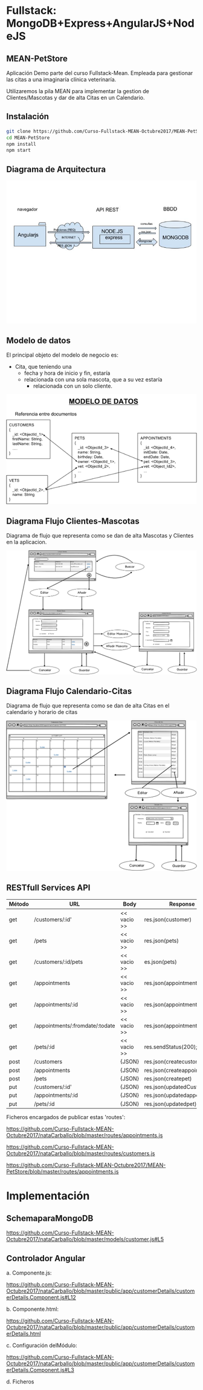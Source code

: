 

# Fullstack: MongoDB+Express+AngularJS+NodeJS

## MEAN-PetStore

Aplicación Demo parte del curso Fullstack-Mean. Empleada para gestionar las citas a una imaginaría clínica veterinaría.

Utilizaremos la pila MEAN para implementar la gestion de Clientes/Mascotas y dar de alta Citas en un Calendario.

## Instalación

```bash
git clone https://github.com/Curso-Fullstack-MEAN-Octubre2017/MEAN-PetStore.git
cd MEAN-PetStore
npm install
npm start

```

## Diagrama de Arquitectura 

![Arquitectura Mean](https://github.com/Curso-Fullstack-MEAN-Octubre2017/nataCarballo/blob/master/public/image/image1.jpg)
## Modelo de datos

El principal objeto del modelo de negocio es:

- Cita, que teniendo una 
	-  fecha y hora de inicio y fin, estaría 
	-  relacionada con una sola mascota, que a su vez estaría 
		-  relacionada con un solo cliente.
    
![Modelo de Datos](https://raw.githubusercontent.com/Curso-Fullstack-MEAN-Octubre2017/MEAN-PetStore/master/public/images/modelo-datos.png)


## Diagrama Flujo Clientes-Mascotas

Diagrama de flujo que representa como se dan de alta Mascotas y Clientes en la aplicacion.

![Diagrama Flujo Clientes-Mascotas.png](https://raw.githubusercontent.com/Curso-Fullstack-MEAN-Octubre2017/MEAN-PetStore/master/public/images/Diagrama_Flujo_Clientes-Mascotas.png)


## Diagrama Flujo Calendario-Citas

Diagrama de flujo que representa como se dan de alta Citas en el calendario y horario de citas

![Diagrama Flujo Calendario-Citas.png](https://raw.githubusercontent.com/Curso-Fullstack-MEAN-Octubre2017/MEAN-PetStore/master/public/images/Diagrama_Flujo_Calendario-Citas.png)


## RESTfull Services API

| Método | URL | Body | Response |
|---|---|---|---|
| get | /customers/:id' | << vacio >> | res.json(customer) |
| get | /pets | << vacio >> | res.json(pets) |
| get | /customers/:id/pets | << vacio >> | es.json(pets) |
| get | /appointments | << vacio >> | res.json(appointments) |
| get | /appointments/:id | << vacio >> | res.json(appointments) |
| get | /appointments/:fromdate/:todate | << vacio >> | res.json(appointments) |
| get | /pets/:id | << vacio >> | res.sendStatus(200); |
| post | /customers | {JSON} | res.json(createcustomers); |
| post | /appointments | {JSON} | res.json(createappointment) |
| post | /pets | {JSON} | res.json(createpet) |
| put | /customers/:id' | {JSON} | res.json(updatedCustomer); |
| put | /appointments/:id | {JSON} | res.json(updatedappointment) |
| put | /pets/:id | {JSON} | res.json(updatedpet) |


Ficheros encargados de publicar estas 'routes':

https://github.com/Curso-Fullstack-MEAN-Octubre2017/nataCarballo/blob/master/routes/appointments.js

https://github.com/Curso-Fullstack-MEAN-Octubre2017/nataCarballo/blob/master/routes/customers.js

https://github.com/Curso-Fullstack-MEAN-Octubre2017/MEAN-PetStore/blob/master/routes/appointments.js


# Implementación


## SchemaparaMongoDB 

https://github.com/Curso-Fullstack-MEAN-Octubre2017/nataCarballo/blob/master/models/customer.js#L5

## Controlador Angular

  a. Componente.js:

https://github.com/Curso-Fullstack-MEAN-Octubre2017/nataCarballo/blob/master/public/app/customerDetails/customerDetails.Component.js#L12

  b. Componente.html:

https://github.com/Curso-Fullstack-MEAN-Octubre2017/nataCarballo/blob/master/public/app/customerDetails/customerDetails.html

  c. Configuración delMódulo: 

https://github.com/Curso-Fullstack-MEAN-Octubre2017/nataCarballo/blob/master/public/app/customerDetails/customerDetails.Component.js#L3

  d. Ficheros <script> incluidos en el index.html: 

https://github.com/Curso-Fullstack-MEAN-Octubre2017/nataCarballo/blob/master/public/index.html#L28

#  Memoría por días

## Oct 7 2017

- Empezamos clonando el proyecto de github.
- Instalar dependencias en Node. 
- Vemos que irá en cada carpeta y en cada archivo.
- Conexión con Mongo y prueba de routes de una vista /customers
- Solicitamos mongoose para conectarnos a la base de datos de mongoDB.

https://github.com/Curso-Fullstack-MEAN-Octubre2017/nataCarballo/blob/409ea269befc25b9af0b62e2073efb0f3464f555/app.js#L11

- Compruebo que aparece mongoose en package.json.
- Creo modelos (/models/customer.js y pets.js)

https://github.com/Curso-Fullstack-MEAN-Octubre2017/nataCarballo/blob/409ea269befc25b9af0b62e2073efb0f3464f555/models/customer.js#L8

- Creo ruta en public/app/app.config.js
- En public/index.html se crean las vistas

https://github.com/Curso-Fullstack-MEAN-Octubre2017/nataCarballo/blob/409ea269befc25b9af0b62e2073efb0f3464f555/public/index.html#L29

- En /routes/customers.js las rutas API RES:
- get(/customers) con find() (buscar todos los clientes)
- get(/customers/:id) con findById({id:req.params.id})(buscar uno en particular para mostrar detalles)
- post(/customers) con .save() (para dar de alta un nuevo cliente)
- put(/customers/:id) con el método .findByIdAndUpdate({id:req.params.id})(modificar un cliente ya existente)
- delete(/customers/:id) con el método.findByIdAndDelete({id:req.params.id})(no era necesario hacerlo)

https://github.com/Curso-Fullstack-MEAN-Octubre2017/nataCarballo/blob/409ea269befc25b9af0b62e2073efb0f3464f555/routes/customers.js#L6

## Oct 13 2017

- En /routes/pets.js realizo las rutas API RES, con pets. 

https://github.com/Curso-Fullstack-MEAN-Octubre2017/nataCarballo/blob/2dd86f6038f98e3c6adbb6a1bf04f4df05c4a009/routes/pets.js#L7

## Oct 16 2017

- En app.js añado las nuevas rutas de customers y pets

https://github.com/Curso-Fullstack-MEAN-Octubre2017/nataCarballo/blob/84082a0f2afc617a624c941773068b3b0d4f1ebb/app.js#L28

- En app.config.js indico los módulos que se van a llamar según la ruta q tenga el navegador.

https://github.com/Curso-Fullstack-MEAN-Octubre2017/nataCarballo/blob/84082a0f2afc617a624c941773068b3b0d4f1ebb/public/app/app.config.js#L14

- En app.module.js voy añadiendo los módulos a medida que los voy creando.

https://github.com/Curso-Fullstack-MEAN-Octubre2017/nataCarballo/blob/84082a0f2afc617a624c941773068b3b0d4f1ebb/public/app/app.module.js#L6

- En app/customerDetails/customerDetails.Components.js declaro el módulo “customerDetailsModule” indico el archivo html al que responde y creo el controlador
https://github.com/Curso-Fullstack-MEAN-Octubre2017/nataCarballo/blob/84082a0f2afc617a624c941773068b3b0d4f1ebb/public/app/customerDetails/customerDetails.Component.js#L5

- En este controlador tengo diferentes funciones:
    - Una que responde al evento del botón insert() ,que está en ‘/app/customerDetails/customerDetails.html', y que añade un nuevo cliente haciento una petición al servidor http.post() y enviando los datos obtenidos en el html a "/api/customers/" 
    
https://github.com/Curso-Fullstack-MEAN-Octubre2017/nataCarballo/blob/84082a0f2afc617a624c941773068b3b0d4f1ebb/public/app/customerDetails/customerDetails.Component.js#L29

    -- Otra función es update(), para modificar. 
    -- Y una sin llamada que es la de buscar el cliente por id, y buscar todas las mascotas que compartan el id del cliente. 
    
https://github.com/Curso-Fullstack-MEAN-Octubre2017/nataCarballo/blob/84082a0f2afc617a624c941773068b3b0d4f1ebb/public/app/customerDetails/customerDetails.Component.js#L16

- En customerDetails.html muestro los detalles del cliente seleccionado mediante un click y se da la posibilidad mendiante botones de modificar o crear un nuevo cliente.

https://github.com/Curso-Fullstack-MEAN-Octubre2017/nataCarballo/blob/84082a0f2afc617a624c941773068b3b0d4f1ebb/public/app/customerDetails/customerDetails.Component.js#L16

- En app/customerList/customerList.Components.js declaro el módulo “customerListModule” indico el archivo html al que responde y creo el controlador.
    -- Este controlador lo que va a hacer es listar todos los clientes que tenemos en nuestra bbdd.
- Mediante un click el usuario selecciona un cliente que se abrirá mediante la búsqueda por id que se pasa como parámetro a la petición http que en controlador de customerDetails se hace al servidor. Este a su vez hará una consulta a la bbdd mediante la .get(/customers/:id)

https://github.com/Curso-Fullstack-MEAN-Octubre2017/nataCarballo/blob/84082a0f2afc617a624c941773068b3b0d4f1ebb/routes/customers.js#L19

## Oct 17 2017

- Creo modelo appointment.

https://github.com/Curso-Fullstack-MEAN-Octubre2017/nataCarballo/blob/fa54235d0e69bbbe092729e28480bccd0947d955/models/appointment.js#L5

- Realizo pruebas con el módulo Customers.
- Empiezo con el Controlador de pets. Para poder buscar todas las que comparten el mismo id customer, ver detalle de una seleccionada por el usuario y poder modificarla. Además de poder crear nuevas mascotas dentro de la pantalla detalle customers.

https://github.com/Curso-Fullstack-MEAN-Octubre2017/nataCarballo/blob/fa54235d0e69bbbe092729e28480bccd0947d955/public/app/petDetails/petDetails.Component.js#L12

- Añado nuevas rutas en el index.html

https://github.com/Curso-Fullstack-MEAN-Octubre2017/nataCarballo/blob/fa54235d0e69bbbe092729e28480bccd0947d955/public/app/petDetails/petDetails.Component.js#L12

- Y módulos en   app.module.js y en routes/pets.js hago el API RES de pets.

https://github.com/Curso-Fullstack-MEAN-Octubre2017/nataCarballo/blob/8cee46124a2f3414c2caacd9eea285245b07d1a5/routes/pets.js#L8

- Empleo lo mismo q en customers.

## Oct 18 2017

- Controlador de appointment, html y api res, siguiendo el modelo de customers y pets.
- Empezamos por listar todas las citas. luego búsqueda por id para mostrar los detalles.

https://github.com/Curso-Fullstack-MEAN-Octubre2017/nataCarballo/blob/3dc1bb58c7e832c7300f95b6088992af4a6859e5/routes/appointments.js#L10

- Luego hago la función para buscar por rango de fecha y así empezar el calendario

https://github.com/Curso-Fullstack-MEAN-Octubre2017/nataCarballo/blob/3dc1bb58c7e832c7300f95b6088992af4a6859e5/routes/appointments.js#L24


## Oct 19 2017

- Se instalan librerías moment y jquery, también materialize

https://github.com/Curso-Fullstack-MEAN-Octubre2017/nataCarballo/blob/1496c2daab2fb2c9eb4efb5ae6fbe54bf3ec2e80/public/index.html#L9

- En routes/appointments.js hago búsqueda por id y con el método populate lo enlazo con customers y así con pets.

## Oct 20 2017

- Empiezo con el GRID del calendario. 

https://github.com/Curso-Fullstack-MEAN-Octubre2017/nataCarballo/blob/3dc1bb58c7e832c7300f95b6088992af4a6859e5/routes/appointments.js#L49

## Oct 23 2017

- Controlador calendario y api res

https://github.com/Curso-Fullstack-MEAN-Octubre2017/nataCarballo/blob/2833244b21a4c518a3d76fbe02ad5c47bfaa7bb0/public/app/appointmentsCalendar/appointmentsCalendar.Component.js#L13

https://github.com/Curso-Fullstack-MEAN-Octubre2017/nataCarballo/blob/2833244b21a4c518a3d76fbe02ad5c47bfaa7bb0/routes/appointments.js#L24

## Oct 26 2017

- Horario, para ello en el controlador hago búsqueda de citas de ese día y las listo.

https://github.com/Curso-Fullstack-MEAN-Octubre2017/nataCarballo/blob/e2f7e82e3c747b5ab5119ab3f1c22a820e37bd09/public/app/appointmentDayList/appointmentDayList.Component.js#L25

- Y los pinto en pantalla.

## Oct 27 2017

- Hago servicios para limitar las consultas a la bbdd y validacion 

https://github.com/Curso-Fullstack-MEAN-Octubre2017/nataCarballo/blob/d3b1528d27047a3c91a9ffe484ab2355fee5755c/public/app/servicie/appointmentService.js#L1

## Oct 30 2017

- Comunicación entre componentes mediante eventos.

https://github.com/Curso-Fullstack-MEAN-Octubre2017/nataCarballo/blob/d3b1528d27047a3c91a9ffe484ab2355fee5755c/public/app/appointments/appointmentDetails/appointmentDetails.Component.js#L18

## Oct 31 2017

- Validaciones

https://github.com/Curso-Fullstack-MEAN-Octubre2017/nataCarballo/blob/d3b1528d27047a3c91a9ffe484ab2355fee5755c/public/app/validation/validators.js#L3

## Nov 2017

- Directivas

https://github.com/Curso-Fullstack-MEAN-Octubre2017/nataCarballo/blob/master/public/app/directives/directives.js



#Gestión de clientes y mascotas

## Lista Cliente

https://github.com/Curso-Fullstack-MEAN-Octubre2017/nataCarballo/tree/master/public/app/customerList

![Modelo de Datos](https://github.com/Curso-Fullstack-MEAN-Octubre2017/nataCarballo/blob/master/public/image/image4.png)



## Detalle Cliente con lista de sus mascotas

https://github.com/Curso-Fullstack-MEAN-Octubre2017/nataCarballo/tree/master/public/app/customerDetails

![Modelo de Datos](https://github.com/Curso-Fullstack-MEAN-Octubre2017/nataCarballo/blob/master/public/image/image7.png)



## Detalle mascota

https://github.com/Curso-Fullstack-MEAN-Octubre2017/nataCarballo/tree/master/public/app/petDetails

![Modelo de Datos](https://github.com/Curso-Fullstack-MEAN-Octubre2017/nataCarballo/blob/master/public/image/image6.png)



## Gestion de citas

# Calendario Citas

https://github.com/Curso-Fullstack-MEAN-Octubre2017/nataCarballo/tree/master/public/app/appointmentsCalendar

![Modelo de Datos](https://github.com/Curso-Fullstack-MEAN-Octubre2017/nataCarballo/blob/master/public/image/image5.png)



# Horarios y Detalles Citas

https://github.com/Curso-Fullstack-MEAN-Octubre2017/nataCarballo/tree/master/public/app/appointments

![Modelo de Datos](https://github.com/Curso-Fullstack-MEAN-Octubre2017/nataCarballo/blob/master/public/image/image2.png)

![Modelo de Datos](https://github.com/Curso-Fullstack-MEAN-Octubre2017/nataCarballo/blob/master/public/image/image3.png)

![Modelo de Datos](https://github.com/Curso-Fullstack-MEAN-Octubre2017/nataCarballo/blob/master/public/image/image8.png)
